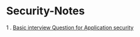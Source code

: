 # Security-Notes

1 . [Basic interview Question for Application security](https://github.com/jayeshshimpi110920/Security-Notes/blob/main/Basics-of-interview%20Question.md)
